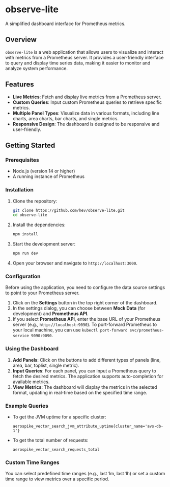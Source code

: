 # observe-lite

A simplified dashboard interface for Prometheus metrics.

## Overview

`observe-lite` is a web application that allows users to visualize and interact with metrics from a Prometheus server. It provides a user-friendly interface to query and display time series data, making it easier to monitor and analyze system performance.

## Features

- **Live Metrics**: Fetch and display live metrics from a Prometheus server.
- **Custom Queries**: Input custom Prometheus queries to retrieve specific metrics.
- **Multiple Panel Types**: Visualize data in various formats, including line charts, area charts, bar charts, and single metrics.
- **Responsive Design**: The dashboard is designed to be responsive and user-friendly.

## Getting Started

### Prerequisites

- Node.js (version 14 or higher)
- A running instance of Prometheus

### Installation

1. Clone the repository:

   ```bash
   git clone https://github.com/hev/observe-lite.git
   cd observe-lite
   ```

2. Install the dependencies:

   ```bash
   npm install
   ```

3. Start the development server:

   ```bash
   npm run dev
   ```

4. Open your browser and navigate to `http://localhost:3000`.

### Configuration

Before using the application, you need to configure the data source settings to point to your Prometheus server.

1. Click on the **Settings** button in the top right corner of the dashboard.
2. In the settings dialog, you can choose between **Mock Data** (for development) and **Prometheus API**.
3. If you select **Prometheus API**, enter the base URL of your Prometheus server (e.g., `http://localhost:9090`). To port-forward Prometheus to your local machine, you can use `kubectl port-forward svc/prometheus-service 9090:9090`.

### Using the Dashboard

1. **Add Panels**: Click on the buttons to add different types of panels (line, area, bar, toplist, single metric).
2. **Input Queries**: For each panel, you can input a Prometheus query to fetch the desired metrics. The application supports auto-completion for available metrics.
3. **View Metrics**: The dashboard will display the metrics in the selected format, updating in real-time based on the specified time range.

### Example Queries

- To get the JVM uptime for a specific cluster:
  ```
  aerospike_vector_search_jvm_attribute_uptime{cluster_name='avs-db-1'}
  ```

- To get the total number of requests:
  ```
  aerospike_vector_search_requests_total
  ```

### Custom Time Ranges

You can select predefined time ranges (e.g., last 1m, last 1h) or set a custom time range to view metrics over a specific period.


